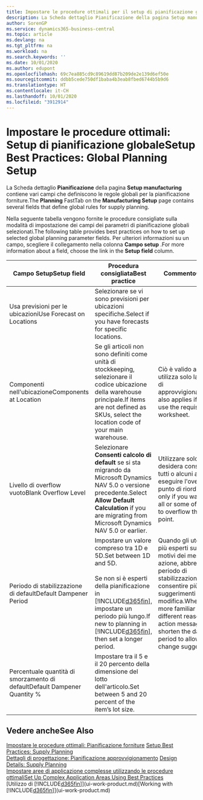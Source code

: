 ```yaml
---
title: Impostare le procedure ottimali per il setup di pianificazione globale | Microsoft Docs
description: La Scheda dettaglio Pianificazione della pagina Setup manufacturing contiene vari campi che definiscono le regole globali per la pianificazione forniture.
author: SorenGP
ms.service: dynamics365-business-central
ms.topic: article
ms.devlang: na
ms.tgt_pltfrm: na
ms.workload: na
ms.search.keywords: ''
ms.date: 10/01/2020
ms.author: edupont
ms.openlocfilehash: 69c7ea885cd9c89619dd87b209de2e139d6ef50e
ms.sourcegitcommit: ddbb5cede750df1baba4b3eab8fbed6744b5b9d6
ms.translationtype: HT
ms.contentlocale: it-CH
ms.lasthandoff: 10/01/2020
ms.locfileid: "3912914"
---
```

# <a name="setup-best-practices-global-planning-setup"></a><span data-ttu-id="60b4a-103">Impostare le procedure ottimali: Setup di pianificazione globale</span><span class="sxs-lookup"><span data-stu-id="60b4a-103">Setup Best Practices: Global Planning Setup</span></span>
<span data-ttu-id="60b4a-104">La Scheda dettaglio **Pianificazione** della pagina **Setup manufacturing** contiene vari campi che definiscono le regole globali per la pianificazione forniture.</span><span class="sxs-lookup"><span data-stu-id="60b4a-104">The **Planning** FastTab on the **Manufacturing Setup** page contains several fields that define global rules for supply planning.</span></span>  

 <span data-ttu-id="60b4a-105">Nella seguente tabella vengono fornite le procedure consigliate sulla modalità di impostazione dei campi dei parametri di pianificazione globali selezionati.</span><span class="sxs-lookup"><span data-stu-id="60b4a-105">The following table provides best practices on how to set up selected global planning parameter fields.</span></span> <span data-ttu-id="60b4a-106">Per ulteriori informazioni su un campo, scegliere il collegamento nella colonna **Campo setup** .</span><span class="sxs-lookup"><span data-stu-id="60b4a-106">For more information about a field, choose the link in the **Setup field** column.</span></span>  

|<span data-ttu-id="60b4a-107">Campo Setup</span><span class="sxs-lookup"><span data-stu-id="60b4a-107">Setup field</span></span>|<span data-ttu-id="60b4a-108">Procedura consigliata</span><span class="sxs-lookup"><span data-stu-id="60b4a-108">Best practice</span></span>|<span data-ttu-id="60b4a-109">Commento</span><span class="sxs-lookup"><span data-stu-id="60b4a-109">Comment</span></span>|  
|-----------------|-------------------|-------------|  
|<span data-ttu-id="60b4a-110">Usa previsioni per le ubicazioni</span><span class="sxs-lookup"><span data-stu-id="60b4a-110">Use Forecast on Locations</span></span>|<span data-ttu-id="60b4a-111">Selezionare se vi sono previsioni per ubicazioni specifiche.</span><span class="sxs-lookup"><span data-stu-id="60b4a-111">Select if you have forecasts for specific locations.</span></span>||  
|<span data-ttu-id="60b4a-112">Componenti nell'ubicazione</span><span class="sxs-lookup"><span data-stu-id="60b4a-112">Components at Location</span></span>|<span data-ttu-id="60b4a-113">Se gli articoli non sono definiti come unità di stockkeeping, selezionare il codice ubicazione della warehouse principale.</span><span class="sxs-lookup"><span data-stu-id="60b4a-113">If items are not defined as SKUs, select the location code of your main warehouse.</span></span>|<span data-ttu-id="60b4a-114">Ciò è valido anche se si utilizza solo la richiesta di approvvigionamento.</span><span class="sxs-lookup"><span data-stu-id="60b4a-114">This also applies if you only use the requisition worksheet.</span></span>|  
|<span data-ttu-id="60b4a-115">Livello di overflow vuoto</span><span class="sxs-lookup"><span data-stu-id="60b4a-115">Blank Overflow Level</span></span>|<span data-ttu-id="60b4a-116">Selezionare **Consenti calcolo di default** se si sta migrando da Microsoft Dynamics NAV 5.0 o versione precedente.</span><span class="sxs-lookup"><span data-stu-id="60b4a-116">Select **Allow Default Calculation** if you are migrating from Microsoft Dynamics NAV 5.0 or earlier.</span></span>|<span data-ttu-id="60b4a-117">Utilizzare solo se si desidera consentire a tutti o alcuni articoli di eseguire l'overflow del punto di riordino.</span><span class="sxs-lookup"><span data-stu-id="60b4a-117">Use only if you want to allow all or some of your items to overflow the reorder point.</span></span>|  
|<span data-ttu-id="60b4a-118">Periodo di stabilizzazione di default</span><span class="sxs-lookup"><span data-stu-id="60b4a-118">Default Dampener Period</span></span>|<span data-ttu-id="60b4a-119">Impostare un valore compreso tra 1D e 5D.</span><span class="sxs-lookup"><span data-stu-id="60b4a-119">Set between 1D and 5D.</span></span><br /><br /> <span data-ttu-id="60b4a-120">Se non si è esperti della pianificazione in [!INCLUDE[d365fin](includes/d365fin_md.md)], impostare un periodo più lungo.</span><span class="sxs-lookup"><span data-stu-id="60b4a-120">If new to planning in [!INCLUDE[d365fin](includes/d365fin_md.md)], then set a longer period.</span></span>|<span data-ttu-id="60b4a-121">Quando gli utenti sono più esperti sui diversi motivi dei messaggi di azione, abbreviare il periodo di stabilizzazione per consentire più suggerimenti di modifica.</span><span class="sxs-lookup"><span data-stu-id="60b4a-121">When users are more familiar with the different reasons for action messages, then shorten the dampener period to allow more change suggestions.</span></span>|  
|<span data-ttu-id="60b4a-122">Percentuale quantità di smorzamento di default</span><span class="sxs-lookup"><span data-stu-id="60b4a-122">Default Dampener Quantity %</span></span>|<span data-ttu-id="60b4a-123">Impostare tra il 5 e il 20 percento della dimensione del lotto dell'articolo.</span><span class="sxs-lookup"><span data-stu-id="60b4a-123">Set between 5 and 20 percent of the item’s lot size.</span></span>||  

## <a name="see-also"></a><span data-ttu-id="60b4a-124">Vedere anche</span><span class="sxs-lookup"><span data-stu-id="60b4a-124">See Also</span></span>  
 <span data-ttu-id="60b4a-125">[Impostare le procedure ottimali: Pianificazione forniture](setup-best-practices-supply-planning.md) </span><span class="sxs-lookup"><span data-stu-id="60b4a-125">[Setup Best Practices: Supply Planning](setup-best-practices-supply-planning.md) </span></span>  
 <span data-ttu-id="60b4a-126">[Dettagli di progettazione: Pianificazione approvvigionamento](design-details-supply-planning.md) </span><span class="sxs-lookup"><span data-stu-id="60b4a-126">[Design Details: Supply Planning](design-details-supply-planning.md) </span></span>  
 [<span data-ttu-id="60b4a-127">Impostare aree di applicazione complesse utilizzando le procedure ottimali</span><span class="sxs-lookup"><span data-stu-id="60b4a-127">Set Up Complex Application Areas Using Best Practices</span></span>](set-up-complex-application-areas-using-best-practices.md)  
 <span data-ttu-id="60b4a-128">[Utilizzo di [!INCLUDE[d365fin](includes/d365fin_md.md)]](ui-work-product.md)</span><span class="sxs-lookup"><span data-stu-id="60b4a-128">[Working with [!INCLUDE[d365fin](includes/d365fin_md.md)]](ui-work-product.md)</span></span>
